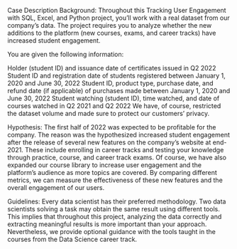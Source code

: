 Case Description
Background: Throughout this Tracking User Engagement with SQL, Excel, and Python project, you’ll work with a real dataset from our company’s data. The project requires you to analyze whether the new additions to the platform (new courses, exams, and career tracks) have increased student engagement.

You are given the following information:

Holder (student ID) and issuance date of certificates issued in Q2 2022
Student ID and registration date of students registered between January 1, 2020 and June 30, 2022
Student ID, product type, purchase date, and refund date (if applicable) of purchases made between January 1, 2020 and June 30, 2022
Student watching (student ID), time watched, and date of courses watched in Q2 2021 and Q2 2022
We have, of course, restrictеd the dataset volume and made sure to protect our customers’ privacy.

Hypothesis: The first half of 2022 was expected to be profitable for the company. The reason was the hypothesized increased student engagement after the release of several new features on the company’s website at end-2021. These include enrolling in career tracks and testing your knowledge through practice, course, and career track exams. Of course, we have also expanded our course library to increase user engagement and the platform’s audience as more topics are covered. By comparing different metrics, we can measure the effectiveness of these new features and the overall engagement of our users.

Guidelines: Every data scientist has their preferred methodology. Two data scientists solving a task may obtain the same result using different tools. This implies that throughout this project, analyzing the data correctly and extracting meaningful results is more important than your approach.
Nevertheless, we provide optional guidance with the tools taught in the courses from the Data Science career track.
